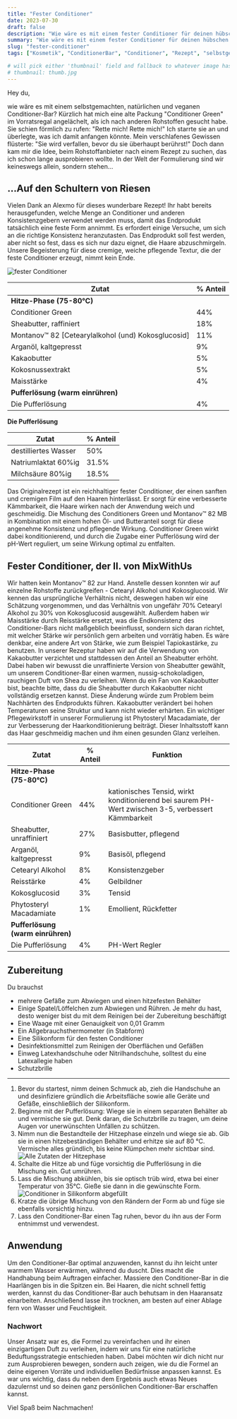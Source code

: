 ```yaml
---
title: "Fester Conditioner"
date: 2023-07-30
draft: false
description: "Wie wäre es mit einem fester Conditioner für deinen hübschen Krauskopf? Lerne, wie du einen Conditioner leicht eigenständig herstellen und die Produktformel anpasssen kannst."
summary: "Wie wäre es mit einem fester Conditioner für deinen hübschen Krauskopf? Lerne, wie du einen Conditioner leicht eigenständig herstellen und die Produktformel anpasssen kannst."
slug: "fester-conditioner"
tags: ["Kosmetik", "ConditionerBar", "Conditioner", "Rezept", "selbstgemacht", "vegan", "natürlich"]

# will pick either 'thumbnail' field and fallback to whatever image has `thumb` in the name
# thumbnail: thumb.jpg
---
```



Hey du,
 
wie wäre es mit einem selbstgemachten, natürlichen und veganen Conditioner-Bar? Kürzlich hat mich eine alte Packung "Conditioner Green" im Vorratsregal angelächelt, als ich nach anderen Rohstoffen gesucht habe. Sie schien förmlich zu rufen: "Rette mich! Rette mich!" Ich starrte sie an und überlegte, was ich damit anfangen könnte. Mein verschlafenes Gewissen flüsterte: "Sie wird verfallen, bevor du sie überhaupt berührst!" Doch dann kam mir die Idee, beim Rohstoffanbieter nach einem Rezept zu suchen, das ich schon lange ausprobieren wollte. In der Welt der Formulierung sind wir keineswegs allein, sondern stehen...
   
## …Auf den Schultern von Riesen

Vielen Dank an Alexmo für dieses wunderbare Rezept! Ihr habt bereits herausgefunden, welche Menge an Conditioner und anderen Konsistenzgebern verwendet werden muss, damit das Endprodukt tatsächlich eine feste Form annimmt. Es erfordert einige Versuche, um sich an die richtige Konsistenz heranzutasten. Das Endprodukt soll fest werden, aber nicht so fest, dass es sich nur dazu eignet, die Haare abzuschmirgeln. Unsere Begeisterung für diese cremige, weiche pflegende Textur, die der feste Conditioner erzeugt, nimmt kein Ende.

![fester Conditioner](thumb.jpg)

| Zutat                                              | % Anteil |
|----------------------------------------------------|----------|
| **Hitze-Phase (75-80°C)**                          |          |
| Conditioner Green                                  | 44%      |
| Sheabutter, raffiniert                             | 18%      |
| Montanov™ 82 [Cetearylalkohol (und) Kokosglucosid] | 11%      |
| Arganöl, kaltgepresst                              | 9%       |
| Kakaobutter                                        | 5%       |
| Kokosnussextrakt                                   | 5%       |
| Maisstärke                                         | 4%       |
| **Pufferlösung (warm einrühren)**                      |          |
| Die Pufferlösung                                   | 4%       |

**Die Pufferlösung**

| Zutat                 | % Anteil |
|-----------------------|----------|
| destilliertes Wasser | 50% |
| Natriumlaktat 60%ig | 31.5% |
| Milchsäure 80%ig | 18.5% |

Das Originalrezept ist ein reichhaltiger fester Conditioner, der einen sanften und cremigen Film auf den Haaren hinterlässt. Er sorgt für eine verbesserte Kämmbarkeit,  die Haare wirken nach der Anwendung weich und geschmeidig. Die Mischung des Conditioners Green und Montanov™ 82 MB in Kombination mit einem hohen Öl- und Butteranteil sorgt für diese angenehme Konsistenz und pflegende Wirkung. Conditioner Green wirkt dabei konditionierend, und durch die Zugabe einer Pufferlösung wird der pH-Wert reguliert, um seine Wirkung optimal zu entfalten.

## Fester Conditioner, der II. von MixWithUs

Wir hatten kein Montanov™ 82  zur Hand. Anstelle dessen konnten wir auf einzelne Rohstoffe zurückgreifen - Cetearyl Alkohol und Kokosglucosid. Wir kennen das ursprüngliche Verhältnis nicht, deswegen haben wir eine Schätzung vorgenommen, und das Verhältnis von ungefähr 70% Cetearyl Alkohol zu 30% von Kokosglucosid ausgewählt. Außerdem haben wir Maisstärke durch Reisstärke ersetzt, was die Endkonsistenz des Conditioner-Bars nicht maßgeblich beeinflusst, sondern sich daran richtet, mit welcher Stärke wir persönlich gern arbeiten und vorrätig haben. Es wäre denkbar, eine andere Art von Stärke, wie zum Beispiel Tapiokastärke, zu benutzen. In unserer Rezeptur haben wir auf die Verwendung von Kakaobutter verzichtet und stattdessen den Anteil an Sheabutter erhöht. Dabei haben wir bewusst die unraffinierte Version von Sheabutter gewählt, um unserem Conditioner-Bar einen warmen, nussig-schokoladigen, rauchigen Duft von Shea zu verleihen. Wenn du ein Fan von Kakaobutter bist, beachte bitte, dass du die Sheabutter durch Kakaobutter nicht vollständig ersetzen kannst. Diese Änderung würde zum Problem beim Nachhärten des Endprodukts führen. Kakaobutter verändert bei hohen Temperaturen seine Struktur und kann nicht wieder erhärten. Ein wichtiger Pflegewirkstoff in unserer Formulierung ist Phytosteryl Macadamiate, der zur Verbesserung der Haarkonditionierung beiträgt. Dieser Inhaltsstoff kann das Haar geschmeidig machen und ihm einen gesunden Glanz verleihen. 

| Zutat | % Anteil | Funktion |
|----------|------------|-----------|
| **Hitze-Phase (75-80°C)** |      |       |
| Conditioner Green | 44% | kationisches Tensid, wirkt konditionierend bei saurem PH-Wert zwischen 3-5, verbessert Kämmbarkeit |
| Sheabutter, unraffiniert | 27% | Basisbutter, pflegend |
| Arganöl, kaltgepresst | 9% | Basisöl, pflegend |
| Cetearyl Alkohol | 8% | Konsistenzgeber |
| Reisstärke | 4% | Gelbildner |
| Kokosglucosid | 3% | Tensid |
| Phytosteryl Macadamiate | 1% | Emollient, Rückfetter |
| **Pufferlösung (warm einrühren)** |     |      |
| Die Pufferlösung | 4% | PH-Wert Regler |

## Zubereitung

Du brauchst

* mehrere Gefäße zum Abwiegen und einen hitzefesten Behälter 
* Einige Spatel/Löffelchen zum Abwiegen und Rühren. Je mehr du hast, desto weniger bist du mit dem Reinigen bei der Zubereitung beschäftigt
* Eine Waage mit einer Genauigkeit von 0,01 Gramm
* Ein Allgebrauchsthermometer (in Stabform)
* Eine Silikonform für den festen Conditioner
* Desinfektionsmittel zum Reinigen der Oberflächen und Gefäßen
* Einweg Latexhandschuhe oder Nitrilhandschuhe, solltest du eine Latexallegie haben
* Schutzbrille

---
1. Bevor du startest, nimm deinen Schmuck ab, zieh die Handschuhe an und desinfiziere gründlich die Arbeitsfläche sowie alle Geräte und Gefäße, einschließlich der Silikonform.
2. Beginne mit der Pufferlösung: Wiege sie in einem separaten Behälter ab und vermische sie gut. Denk daran, die Schutzbrille zu tragen, um deine Augen vor unerwünschten Unfällen zu schützen.
3. Nimm nun die Bestandteile der Hitzephase einzeln und wiege sie ab. Gib sie in einen hitzebeständigen Behälter und erhitze sie auf 80 °C. Vermische alles gründlich, bis keine Klümpchen mehr sichtbar sind.
![Alle Zutaten der Hitzephase](DSCF1591.jpg)
4. Schalte die Hitze ab und füge vorsichtig die Pufferlösung in die Mischung ein. Gut umrühren.
5. Lass die Mischung abkühlen, bis sie optisch trüb wird, etwa bei einer Temperatur von 35°C. Gieße sie dann in die gewünschte Form.
![Conditioner in Silikonform abgefüllt](DSCF1608.jpg)
6. Kratze die übrige Mischung von den Rändern der Form ab und füge sie ebenfalls vorsichtig hinzu.
7. Lass den Conditioner-Bar einen Tag ruhen, bevor du ihn aus der Form entnimmst und verwendest.

## Anwendung

Um den Conditioner-Bar optimal anzuwenden, kannst du ihn leicht unter warmem Wasser erwärmen, während du duscht. Dies macht die Handhabung beim Auftragen einfacher. Massiere den Conditioner-Bar in die Haarlängen bis in die Spitzen ein. Bei Haaren, die nicht schnell fettig werden, kannst du das Conditioner-Bar auch behutsam in den Haaransatz einarbeiten. Anschließend lasse ihn trocknen, am besten auf einer Ablage fern von Wasser und Feuchtigkeit.

### Nachwort 
Unser Ansatz war es, die Formel zu vereinfachen und ihr einen einzigartigen Duft zu verleihen, indem wir uns für eine natürliche Beduftungsstrategie entschieden haben. Dabei möchten wir dich nicht nur zum Ausprobieren bewegen, sondern auch zeigen, wie du die Formel an deine eigenen Vorräte und individuellen Bedürfnisse anpassen kannst. Es war uns wichtig, dass du neben dem Ergebnis auch etwas Neues dazulernst und so deinen ganz persönlichen Conditioner-Bar erschaffen kannst.

Viel Spaß beim Nachmachen!










